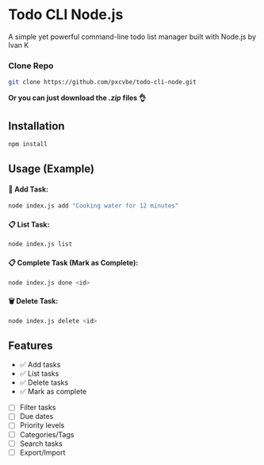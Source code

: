 # Todo CLI Node.js

A simple yet powerful command-line todo list manager built with Node.js by Ivan K

### Clone Repo
```bash
git clone https://github.com/pxcvbe/todo-cli-node.git
```
**Or you can just download the _.zip_ files 👌**

## Installation
```bash
npm install
```

## Usage (Example)
#### 🚀 Add Task:
```bash
node index.js add "Cooking water for 12 minutes"
```
#### 📋 List Task:
```bash
node index.js list
```
#### 📋 Complete Task (Mark as Complete):
```bash
node index.js done <id>
```
#### 🗑️ Delete Task:
```bash
node index.js delete <id>
```

## Features
- ✅ Add tasks
- ✅ List tasks
- ✅ Delete tasks
- ✅ Mark as complete
- [ ] Filter tasks
- [ ] Due dates
- [ ] Priority levels
- [ ] Categories/Tags
- [ ] Search tasks
- [ ] Export/Import